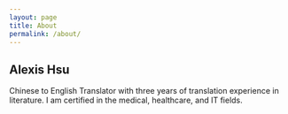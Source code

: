 ```yaml
---
layout: page
title: About
permalink: /about/
---
```


## Alexis Hsu

Chinese to English Translator with three years of translation experience in literature. I am certified in the medical, healthcare, and IT fields.

<!--[My Blog](https://hsuile.com/blog)-->
